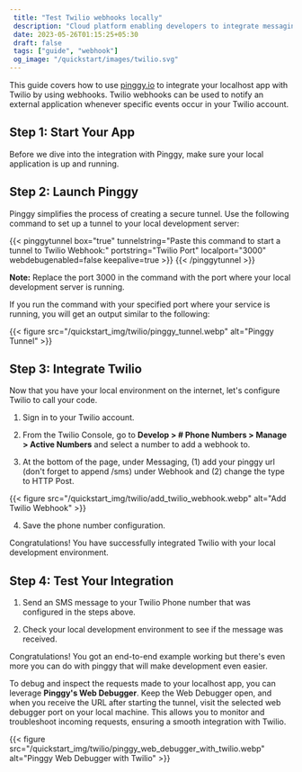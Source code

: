```yaml
---
 title: "Test Twilio webhooks locally" 
 description: "Cloud platform enabling developers to integrate messaging, voice, and video capabilities into applications using APIs."
 date: 2023-05-26T01:15:25+05:30 
 draft: false 
 tags: ["guide", "webhook"]
 og_image: "/quickstart/images/twilio.svg"
---
```


This guide covers how to use [pinggy.io](https://pinggy.io) to integrate your localhost app
with Twilio by using webhooks. Twilio webhooks can be used to notify an external application
whenever specific events occur in your Twilio account.

## Step 1: Start Your App

Before we dive into the integration with Pinggy, make sure your local application is up and running.

## Step 2: Launch Pinggy

Pinggy simplifies the process of creating a secure tunnel. Use the following command to set up a tunnel to your local development server:

{{< pinggytunnel box="true" tunnelstring="Paste this command to start a tunnel to Twilio Webhook:" portstring="Twilio Port" localport="3000" webdebugenabled=false keepalive=true >}}
{{< /pinggytunnel >}}

**Note:** Replace the port 3000 in the command with the port where your local development server is running.

If you run the command with your specified port where your service is running, you will get an output similar to the following:

{{< figure src="/quickstart_img/twilio/pinggy_tunnel.webp" alt="Pinggy Tunnel" >}}

## Step 3: Integrate Twilio

Now that you have your local environment on the internet, let's configure Twilio to call your code.

1. Sign in to your Twilio account.

2. From the Twilio Console, go to **Develop > # Phone Numbers > Manage > Active Numbers** and select a number to add a webhook to.

3. At the bottom of the page, under Messaging, (1) add your pinggy url (don't forget to append /sms) under Webhook and (2) change the type to HTTP Post.

{{< figure src="/quickstart_img/twilio/add_twilio_webhook.webp" alt="Add Twilio Webhook" >}}

4. Save the phone number configuration.

Congratulations! You have successfully integrated Twilio with your local development environment.

## Step 4: Test Your Integration

1. Send an SMS message to your Twilio Phone number that was configured in the steps above.

2. Check your local development environment to see if the message was received.

Congratulations! You got an end-to-end example working but there's even more you can do with pinggy that will make development even easier.

To debug and inspect the requests made to your localhost app, you can leverage **Pinggy's Web Debugger**. Keep the Web Debugger open, and when you receive the URL after starting the tunnel, visit the selected web debugger port on your local machine. This allows you to monitor and troubleshoot incoming requests, ensuring a smooth integration with Twilio.

{{< figure src="/quickstart_img/twilio/pinggy_web_debugger_with_twilio.webp" alt="Pinggy Web Debugger with Twilio" >}}
